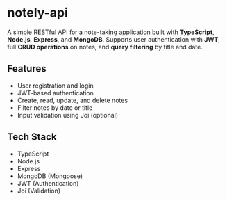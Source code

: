 # notely-api

A simple RESTful API for a note-taking application built with **TypeScript**, **Node.js**, **Express**, and **MongoDB**. Supports user authentication with **JWT**, full **CRUD operations** on notes, and **query filtering** by title and date.

## Features

- User registration and login
- JWT-based authentication
- Create, read, update, and delete notes
- Filter notes by date or title
- Input validation using Joi (optional)

## Tech Stack

- TypeScript
- Node.js
- Express
- MongoDB (Mongoose)
- JWT (Authentication)
- Joi (Validation)

